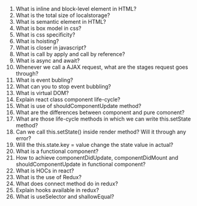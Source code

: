 1. What is inline and block-level element in HTML?
2. What is the total size of localstorage?
3. What is semantic element in HTML?
4. What is box model in css?
5. What is css specificity?
6. What is hoisting?
7. What is closer in javascript?
8. What is call by apply and call by reference?
9. What is async and await?
10. Whenever we call a AJAX request, what are the stages request goes through?
11. What is event bubling?
12. What can you to stop event bubbling?
13. What is virtual DOM?
14. Explain react class component life-cycle?
15. What is use of shouldComponentUpdate method?
16. What are the differences between component and pure comonent?
17. What are those life-cycle methods in which we can write this.setState method?
18. Can we call this.setState() inside render method? Will it through any error?
19. Will the this.state.key = value change the state value in actual?
20. What is a functional component?
21. How to achieve componentDidUpdate, componentDidMount and shouldComponentUpdate in functional component?
22. What is HOCs in react?
23. What is the use of Redux?
24. What does connect method do in redux?
25. Explain hooks available in redux?
26. What is useSelector and shallowEqual?
